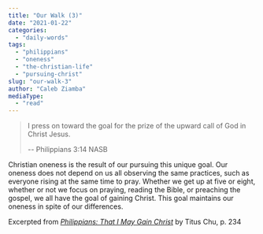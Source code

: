 ```yaml
---
title: "Our Walk (3)"
date: "2021-01-22"
categories: 
  - "daily-words"
tags: 
  - "philippians"
  - "oneness"
  - "the-christian-life"
  - "pursuing-christ"
slug: "our-walk-3"
author: "Caleb Ziamba"
mediaType: 
  - "read"
---
```


> I press on toward the goal for the prize of the upward call of God in Christ Jesus.
> 
> \-- Philippians 3:14 NASB

Christian oneness is the result of our pursuing this unique goal. Our oneness does not depend on us all observing the same practices, such as everyone rising at the same time to pray. Whether we get up at five or eight, whether or not we focus on praying, reading the Bible, or preaching the gospel, we all have the goal of gaining Christ. This goal maintains our oneness in spite of our differences.

Excerpted from _[Philippians: That I May Gain Christ](https://www.asweetsavor.org/book-philippians/)_ by Titus Chu, p. 234
